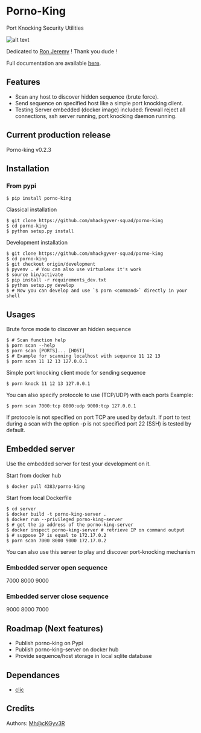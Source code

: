 # Porno-King
Port Knocking Security Utilities

![alt text](https://github.com/mhackgyver-squad/porno-king/blob/master/static/ron-jeremy-porno-king.jpg?raw=true "Ron Jeremy The Porno king !")

Dedicated to [Ron Jeremy](https://en.wikipedia.org/wiki/Ron_Jeremy) ! Thank you dude !

Full documentation are available [here](https://github.com/mhackgyver-squad/porno-king/wiki).

## Features
- Scan any host to discover hidden sequence (brute force).
- Send sequence on specified host like a simple port knocking client.
- Testing Server embedded (docker image) included: firewall reject all connections, ssh server running, port knocking daemon running.

## Current production release
Porno-king v0.2.3

## Installation
### From pypi
```shell
$ pip install porno-king
```
Classical installation
```shell
$ git clone https://github.com/mhackgyver-squad/porno-king
$ cd porno-king
$ python setup.py install
```

Development installation
```shell
$ git clone https://github.com/mhackgyver-squad/porno-king
$ cd porno-king
$ git checkout origin/development
$ pyvenv . # You can also use virtualenv it's work
$ source bin/activate
$ pip install -r requirements_dev.txt
$ python setup.py develop
$ # Now you can develop and use `$ porn <command>` directly in your shell
```

## Usages
Brute force mode to discover an hidden sequence
```shell
$ # Scan function help
$ porn scan --help
$ porn scan [PORTS]... [HOST]
$ # Example for scanning localhost with sequence 11 12 13
$ porn scan 11 12 13 127.0.0.1
```
Simple port knocking client mode for sending sequence
```shell
$ porn knock 11 12 13 127.0.0.1
```

You can also specify protocole to use (TCP/UDP) with each ports
Example:
```shell
$ porn scan 7000:tcp 8000:udp 9000:tcp 127.0.0.1
```

If protocole is not specified on port TCP are used by default.
If port to test during a scan with the option -p is not specified port 22 (SSH) is tested by default.

## Embedded server
Use the embedded server for test your development on it.

Start from docker hub
```shell
$ docker pull 4383/porno-king
```

Start from local Dockerfile
```shell
$ cd server
$ docker build -t porno-king-server .
$ docker run --privileged porno-king-server
$ # get the ip address of the porno-king-server
$ docker inspect porno-king-server # retrieve IP on command output
$ # suppose IP is equal to 172.17.0.2
$ porn scan 7000 8000 9000 172.17.0.2
```
You can also use this server to play and discover port-knocking mechanism

### Embedded server open sequence
7000 8000 9000

### Embedded server close sequence
9000 8000 7000 

## Roadmap (Next features)
- Publish porno-king on Pypi
- Publish porno-king-server on docker hub
- Provide sequence/host storage in local sqlite database

## Dependances
- [clic](http://click.pocoo.org/6/)

## Credits
Authors: [Mh@cKGyv3R](https://mhackgyver-squad.github.io/mhackgyver/)
